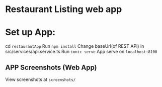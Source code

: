 # Restaurant Listing web app

# Set up App:
cd `restaurantApp`
Run `npm install`
Change baseUrl(of REST API) in src/services/api.service.ts
Run `ionic serve`
App serve on `localhost:8100`

## APP Screenshots (Web App)
View screenshots at `screenshots/`

